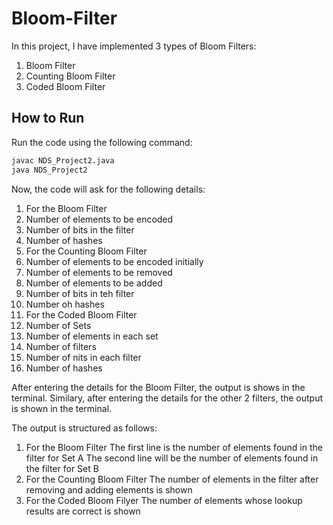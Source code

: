 # Bloom-Filter

In this project, I have implemented 3 types of Bloom Filters:
1. Bloom Filter
2. Counting Bloom Filter
3. Coded Bloom Filter

## How to Run

Run the code using the following command:
```bash
javac NDS_Project2.java
java NDS_Project2
```

Now, the code will ask for the following details:
1. For the Bloom Filter
  1. Number of elements to be encoded
  2. Number of bits in the filter
  3. Number of hashes
2. For the Counting Bloom Filter
  1. Number of elements to be encoded initially
  2. Number of elements to be removed
  3. Number of elements to be added
  4. Number of bits in teh filter
  5. Number oh hashes
3. For the Coded Bloom Filter
  1. Number of Sets
  2. Number of elements in each set
  3. Number of filters
  4. Number of nits in each filter
  5. Number of hashes

After entering the details for the Bloom Filter, the output is shows in the terminal. Similary, after entering the details for the other 2 filters, the output is shown in the terminal.

The output is structured as follows:
1. For the Bloom Filter
  The first line is the number of elements found in the filter for Set A
  The second line will be the number of elements found in the filter for Set B
2. For the Counting Bloom Filter
  The number of elements in the filter after removing and adding elements is shown
3. For the Coded Bloom Filyer
  The number of elements whose lookup results are correct is shown
